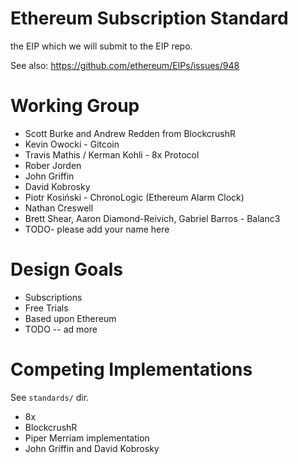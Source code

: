 # Ethereum Subscription Standard
the EIP which we will submit to the EIP repo.

See also: https://github.com/ethereum/EIPs/issues/948

# Working Group

* Scott Burke and Andrew Redden from BlockcrushR
* Kevin Owocki - Gitcoin
* Travis Mathis / Kerman Kohli - 8x Protocol
* Rober Jorden
* John Griffin
* David Kobrosky
* Piotr Kosiński - ChronoLogic (Ethereum Alarm Clock)
* Nathan Creswell
* Brett Shear, Aaron Diamond-Reivich, Gabriel Barros - Balanc3
* TODO- please add your name here

# Design Goals

* Subscriptions
* Free Trials
* Based upon Ethereum
* TODO -- ad more

# Competing Implementations

See `standards/` dir.

* 8x
* BlockcrushR
* Piper Merriam implementation
* John Griffin and David Kobrosky
